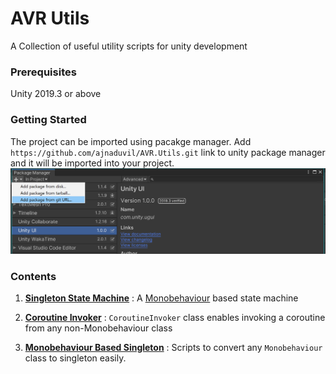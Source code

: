 # AVR Utils
A Collection of useful utility scripts for unity development
### Prerequisites
Unity 2019.3 or above
### Getting Started
The project can be imported using pacakge manager. Add ```https://github.com/ajnaduvil/AVR.Utils.git``` link to unity package manager and it will be imported into your project.
![alt text](https://github.com/ajnaduvil/AVR.Utils/blob/master/Documentation/Images/Insert%20from%20package%20manager.png?raw=true)

### Contents
1. **[Singleton State Machine](https://github.com/ajnaduvil/AVR.Utils/tree/master/Runtime/SingletonStateMachine)** : A [Monobehaviour](https://docs.unity3d.com/ScriptReference/MonoBehaviour.html) based state machine

2. **[Coroutine Invoker](https://github.com/ajnaduvil/AVR.Utils/tree/master/Runtime/CoroutineInvoker)** : `CoroutineInvoker` class enables invoking a coroutine from any non-Monobehaviour class

3. **[Monobehaviour Based Singleton](https://github.com/ajnaduvil/AVR.Utils/tree/master/Runtime/MonobehaviourSingleton)** : Scripts to convert any `Monobehaviour` class to singleton easily.
